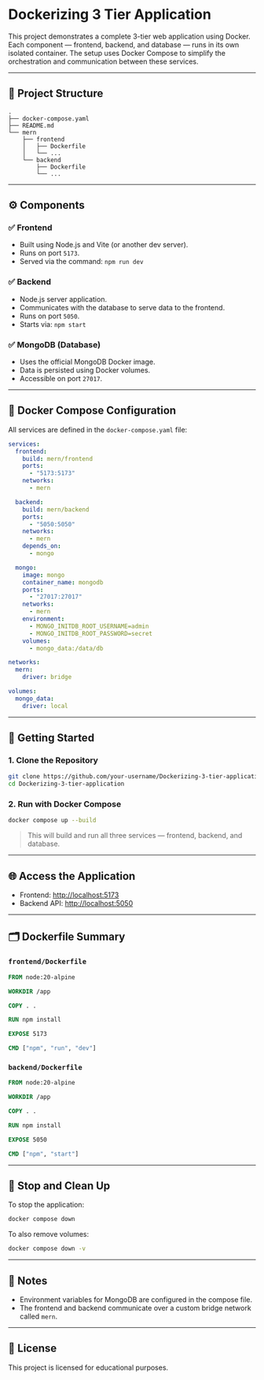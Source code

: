 # Dockerizing 3 Tier Application

This project demonstrates a complete 3-tier web application using Docker. Each component — frontend, backend, and database — runs in its own isolated container. The setup uses Docker Compose to simplify the orchestration and communication between these services.

---

## 📁 Project Structure

```
.
├── docker-compose.yaml
├── README.md
└── mern
    ├── frontend
    │   ├── Dockerfile
    │   └── ...
    └── backend
        ├── Dockerfile
        └── ...
```

---

## ⚙️ Components

### ✅ Frontend

- Built using Node.js and Vite (or another dev server).
- Runs on port `5173`.
- Served via the command: `npm run dev`

### ✅ Backend

- Node.js server application.
- Communicates with the database to serve data to the frontend.
- Runs on port `5050`.
- Starts via: `npm start`

### ✅ MongoDB (Database)

- Uses the official MongoDB Docker image.
- Data is persisted using Docker volumes.
- Accessible on port `27017`.

---

## 🐳 Docker Compose Configuration

All services are defined in the `docker-compose.yaml` file:

```yaml
services:
  frontend:
    build: mern/frontend
    ports:
      - "5173:5173"
    networks:
      - mern

  backend:
    build: mern/backend
    ports:
      - "5050:5050"
    networks:
      - mern
    depends_on:
      - mongo

  mongo:
    image: mongo
    container_name: mongodb
    ports:
      - "27017:27017"
    networks:
      - mern
    environment:
      - MONGO_INITDB_ROOT_USERNAME=admin
      - MONGO_INITDB_ROOT_PASSWORD=secret
    volumes:
      - mongo_data:/data/db

networks:
  mern:
    driver: bridge

volumes:
  mongo_data:
    driver: local
```

---

## 🏁 Getting Started

### 1. Clone the Repository

```bash
git clone https://github.com/your-username/Dockerizing-3-tier-application.git
cd Dockerizing-3-tier-application
```

### 2. Run with Docker Compose

```bash
docker compose up --build
```

> This will build and run all three services — frontend, backend, and database.

---

## 🌐 Access the Application

- Frontend: [http://localhost:5173](http://localhost:5173)
- Backend API: [http://localhost:5050](http://localhost:5050)

---



## 🗂️ Dockerfile Summary

### `frontend/Dockerfile`

```Dockerfile
FROM node:20-alpine

WORKDIR /app

COPY . .

RUN npm install

EXPOSE 5173

CMD ["npm", "run", "dev"]
```

### `backend/Dockerfile`

```Dockerfile
FROM node:20-alpine

WORKDIR /app

COPY . .

RUN npm install

EXPOSE 5050

CMD ["npm", "start"]
```

---

## 🧼 Stop and Clean Up

To stop the application:

```bash
docker compose down
```

To also remove volumes:

```bash
docker compose down -v
```

---

## 📌 Notes

- Environment variables for MongoDB are configured in the compose file.
- The frontend and backend communicate over a custom bridge network called `mern`.

---

## 📖 License

This project is licensed for educational purposes.
